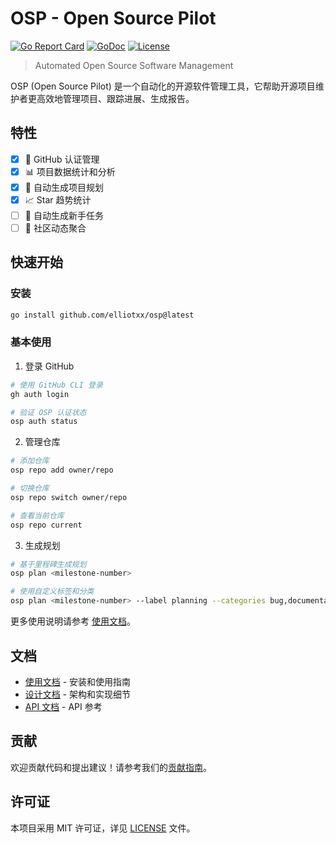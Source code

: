 # OSP - Open Source Pilot

[![Go Report Card](https://goreportcard.com/badge/github.com/elliotxx/osp)](https://goreportcard.com/report/github.com/elliotxx/osp)
[![GoDoc](https://godoc.org/github.com/elliotxx/osp?status.svg)](https://godoc.org/github.com/elliotxx/osp)
[![License](https://img.shields.io/github/license/elliotxx/osp.svg)](https://github.com/elliotxx/osp/blob/main/LICENSE)

> Automated Open Source Software Management

OSP (Open Source Pilot) 是一个自动化的开源软件管理工具，它帮助开源项目维护者更高效地管理项目、跟踪进展、生成报告。

## 特性

- [x] 🔑 GitHub 认证管理
- [x] 📊 项目数据统计和分析
- [x] 📝 自动生成项目规划
- [x] 📈 Star 趋势统计
- [ ] 📝 自动生成新手任务
- [ ] 📅 社区动态聚合

## 快速开始

### 安装

```bash
go install github.com/elliotxx/osp@latest
```

### 基本使用

1. 登录 GitHub
```bash
# 使用 GitHub CLI 登录
gh auth login

# 验证 OSP 认证状态
osp auth status
```

2. 管理仓库
```bash
# 添加仓库
osp repo add owner/repo

# 切换仓库
osp repo switch owner/repo

# 查看当前仓库
osp repo current
```

3. 生成规划
```bash
# 基于里程碑生成规划
osp plan <milestone-number>

# 使用自定义标签和分类
osp plan <milestone-number> --label planning --categories bug,documentation,enhancement
```

更多使用说明请参考 [使用文档](docs/usage/README.md)。

## 文档

- [使用文档](docs/usage/README.md) - 安装和使用指南
- [设计文档](docs/design/README.md) - 架构和实现细节
- [API 文档](docs/api/README.md) - API 参考

## 贡献

欢迎贡献代码和提出建议！请参考我们的[贡献指南](CONTRIBUTING.md)。

## 许可证

本项目采用 MIT 许可证，详见 [LICENSE](LICENSE) 文件。
